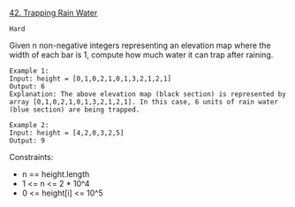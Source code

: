 [42. Trapping Rain Water](https://leetcode.com/problems/trapping-rain-water/)

`Hard`

Given n non-negative integers representing an elevation map where the width of each bar is 1, compute how much water it can trap after raining.

```
Example 1:
Input: height = [0,1,0,2,1,0,1,3,2,1,2,1]
Output: 6
Explanation: The above elevation map (black section) is represented by array [0,1,0,2,1,0,1,3,2,1,2,1]. In this case, 6 units of rain water (blue section) are being trapped.

Example 2:
Input: height = [4,2,0,3,2,5]
Output: 9
```

Constraints:

- n == height.length
- 1 <= n <= 2 * 10^4
- 0 <= height[i] <= 10^5